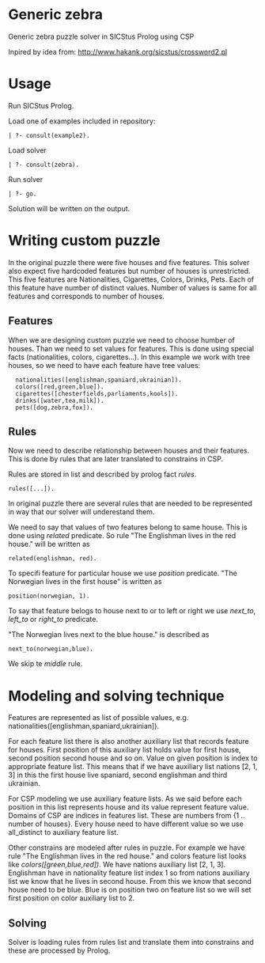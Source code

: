 Generic zebra
==============

Generic zebra puzzle solver in SICStus Prolog using CSP

Inpired by idea from: http://www.hakank.org/sicstus/crossword2.pl

Usage
=====

Run SICStus Prolog.

Load one of examples included in repository:

    | ?- consult(example2).

Load solver

    | ?- consult(zebra).

Run solver

    | ?- go.
   
Solution will be written on the output.

Writing custom puzzle
=====================

In the original puzzle there were five houses and five features. This solver also expect five hardcoded features but number of houses is unrestricted. This five features are Nationalities, Cigarettes, Colors, Drinks, Pets. Each of this feature have number of distinct values. Number of values is same for all features and corresponds to number of houses.

Features
--------

When we are designing custom puzzle we need to choose humber of houses. Than we need to set values for features. This is done using special facts (nationalities, colors, cigarettes...). In this example we work with tree houses, so we need to have each feature have tree values:

      nationalities([englishman,spaniard,ukrainian]).
      colors([red,green,blue]).
      cigarettes([chesterfields,parliaments,kools]).
      drinks([water,tea,milk]).
      pets([dog,zebra,fox]).

Rules
-----

Now we need to describe relationship between houses and their features. This is done by rules that are later translated to constrains in CSP. 

Rules are stored in list and described by prolog fact *rules*.

    rules([...]).
    
In original puzzle there are several rules that are needed to be represented in way that our solver will underestand them.
    
We need to say that values of two features belong to same house. This is done using *related* predicate. 
So rule "The Englishman lives in the red house." will be written as 
    
    related(englishman, red).

To specifi feature for particular house we use *position* predicate.
"The Norwegian lives in the first house" is written as

    position(norwegian, 1).

To say that feature belogs to house next to or to left or right we use *next_to*, *left_to* or *right_to* predicate. 

"The Norwegian lives next to the blue house." is described as

    next_to(norwegian,blue).

We skip te *middle* rule.

Modeling and solving technique
==============================

Features are represented as list of possible values, e.g. nationalities([englishman,spaniard,ukrainian]).

For each feature list there is also another auxiliary list that records feature for houses. 
First position of this auxiliary list holds value for first house, second position second house and so on. 
Value on given position is index to appropriate feature list. This means that if we have auxiliary list nations [2, 1, 3] in this the first house live spaniard, second englishman and third ukrainian.

For CSP modeling we use auxiliary feature lists. As we said before each position in this list represents house and its value represent feature value.
Domains of CSP are indices in features list. These are numbers from {1 .. number of houses}. Every house need to have different value so we use all_distinct to auxiliary feature list.

Other constrains are modeled after rules in puzzle. For example we have rule "The Englishman lives in the red house." and colors feature list looks like *colors([green,blue,red])*.
We have nations auxiliary list [2, 1, 3]. Englishman have in nationality feature list index 1 so from nations auxiliary list we know that he lives in second house. 
From this we know that second house need to be blue. Blue is on position two on feature list so we will set first position on color auxiliary list to 2.

Solving
-------

Solver is loading rules from rules list and translate them into constrains and these are processed by Prolog.
